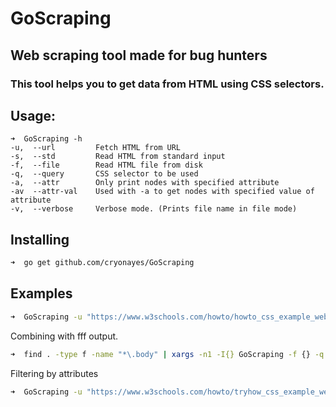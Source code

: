 # GoScraping

## Web scraping tool made for bug hunters
### This tool helps you to get data from HTML using CSS selectors.

## <b>Usage: </b>
```
➜  GoScraping -h
-u,  --url         Fetch HTML from URL
-s,  --std         Read HTML from standard input
-f,  --file        Read HTML file from disk
-q,  --query       CSS selector to be used
-a,  --attr        Only print nodes with specified attribute
-av  --attr-val    Used with -a to get nodes with specified value of attribute
-v,  --verbose     Verbose mode. (Prints file name in file mode)
```

## <b>Installing</b>
```bash
➜  go get github.com/cryonayes/GoScraping
```

## <b>Examples</b>
```bash
➜  GoScraping -u "https://www.w3schools.com/howto/howto_css_example_website.asp" -q "#main > div.w3-content > div > div:nth-child(2) > a"
```

Combining with fff output.
```bash
➜  find . -type f -name "*\.body" | xargs -n1 -I{} GoScraping -f {} -q "#main > div.content > div > a"
```

Filtering by attributes
```bash
➜  GoScraping -u "https://www.w3schools.com/howto/tryhow_css_example_website.htm" -q "body > div.row > div.main > div" -a "class" -av "fakeimg"
```
